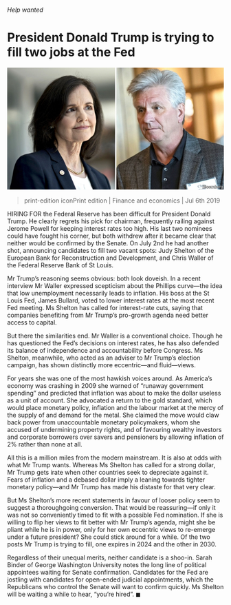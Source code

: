 ###### Help wanted

# President Donald Trump is trying to fill two jobs at the Fed 

![image](images/20190706_FNP502.jpg) 

> print-edition iconPrint edition | Finance and economics | Jul 6th 2019 

HIRING FOR the Federal Reserve has been difficult for President Donald Trump. He clearly regrets his pick for chairman, frequently railing against Jerome Powell for keeping interest rates too high. His last two nominees could have fought his corner, but both withdrew after it became clear that neither would be confirmed by the Senate. On July 2nd he had another shot, announcing candidates to fill two vacant spots: Judy Shelton of the European Bank for Reconstruction and Development, and Chris Waller of the Federal Reserve Bank of St Louis. 

Mr Trump’s reasoning seems obvious: both look doveish. In a recent interview Mr Waller expressed scepticism about the Phillips curve—the idea that low unemployment necessarily leads to inflation. His boss at the St Louis Fed, James Bullard, voted to lower interest rates at the most recent Fed meeting. Ms Shelton has called for interest-rate cuts, saying that companies benefiting from Mr Trump’s pro-growth agenda need better access to capital. 

But there the similarities end. Mr Waller is a conventional choice. Though he has questioned the Fed’s decisions on interest rates, he has also defended its balance of independence and accountability before Congress. Ms Shelton, meanwhile, who acted as an adviser to Mr Trump’s election campaign, has shown distinctly more eccentric—and fluid—views. 

For years she was one of the most hawkish voices around. As America’s economy was crashing in 2009 she warned of “runaway government spending” and predicted that inflation was about to make the dollar useless as a unit of account. She advocated a return to the gold standard, which would place monetary policy, inflation and the labour market at the mercy of the supply of and demand for the metal. She claimed the move would claw back power from unaccountable monetary policymakers, whom she accused of undermining property rights, and of favouring wealthy investors and corporate borrowers over savers and pensioners by allowing inflation of 2% rather than none at all. 

All this is a million miles from the modern mainstream. It is also at odds with what Mr Trump wants. Whereas Ms Shelton has called for a strong dollar, Mr Trump gets irate when other countries seek to depreciate against it. Fears of inflation and a debased dollar imply a leaning towards tighter monetary policy—and Mr Trump has made his distaste for that very clear. 

But Ms Shelton’s more recent statements in favour of looser policy seem to suggest a thoroughgoing conversion. That would be reassuring—if only it was not so conveniently timed to fit with a possible Fed nomination. If she is willing to flip her views to fit better with Mr Trump’s agenda, might she be pliant while he is in power, only for her own eccentric views to re-emerge under a future president? She could stick around for a while. Of the two posts Mr Trump is trying to fill, one expires in 2024 and the other in 2030. 

Regardless of their unequal merits, neither candidate is a shoo-in. Sarah Binder of George Washington University notes the long line of political appointees waiting for Senate confirmation. Candidates for the Fed are jostling with candidates for open-ended judicial appointments, which the Republicans who control the Senate will want to confirm quickly. Ms Shelton will be waiting a while to hear, “you’re hired”. ◼ 

